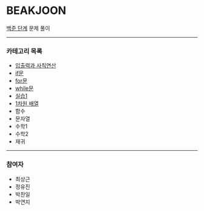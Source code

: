 # BEAKJOON
[백준 단계](https://www.acmicpc.net/step) 문제 풀이

---

### 카테고리 목록

- [입출력과 사칙연산](https://github.com/StudyForCoding/BEAKJOON/tree/master/1_IO_Operation/README.md)
- [if문](https://github.com/StudyForCoding/BEAKJOON/tree/master/2_If/README.md)
- [for문](https://github.com/StudyForCoding/BEAKJOON/tree/master/3_For/README.md)
- [while문](https://github.com/StudyForCoding/BEAKJOON/tree/master/4_While/README.md) 
- [실습1](https://github.com/StudyForCoding/BEAKJOON/tree/master/5_Practice1/README.md)
- [1차원 배열](https://github.com/StudyForCoding/BEAKJOON/tree/master/6_Array1D/README.md)
- 함수
- 문자열
- 수학1
- 수학2
- 재귀

---

### 참여자

- 최상근
- 정유진
- 박찬일
- 박연지